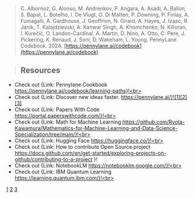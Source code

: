 > C. Albornoz, G. Alonso, M. Andrenkov, P. Angara, A. Asadi, A. Ballon, S. Bapat, L. Botelho, I. De Vlugt, O. Di Matteo, P. Downing, P. Finlay, A. Fumagalli, A. Gardhouse, J. Geoffrion, N. Girard, A. Hayes, J. Izaac, R. Janik, T. Kalajdzievski, A. Kanwar Singh, A. Khomchenko, N. Killoran, I. Kurečić, O. Landon-Cardinal, A. Martin, D. Nino, A. Otto, C. Pere, J. Pickering, K. Renaud, J. Soni, D. Wakeham, L. Young. PennyLane Codebook. 2024. [https://pennylane.ai/codebook](https://pennylane.ai/codebook)

<!-- 
 @article{author2023,
  author = {Author, A.},
  title = {A Title},
  journal = {Journal Name},
  year = {2023}
}




I love supporting the **[EFF](https://eff.org)**.
This is the *[Markdown Guide](https://www.markdownguide.org)*.
See the section on [`code`](#code).

[1]: https://en.wikipedia.org/wiki/Hobbit#Lifestyle "Hobbit lifestyles"
-->

> ## Resources
* Check out {Link: Pennylane Cookbook https://pennylane.ai/codebook/learning-paths}!<br>
* Check out {Link: Discover new ideas faster.
https://pennylane.ai/}![1][2][3]
* Check out {Link: Papers With Code https://portal.paperswithcode.com/}!<br>
* Check out {Link: Math for Machine Learning https://github.com/Ryota-Kawamura/Mathematics-for-Machine-Learning-and-Data-Science-Specialization/tree/main/}!<br>
* Check out {Link: Hugging Face https://huggingface.co/}!<br>
* Check out {Link: How to contribute Open Source project https://docs.github.com/en/get-started/exploring-projects-on-github/contributing-to-a-project
}!<br>
* Check out {Link: NotebookLM https://notebooklm.google.com/}!<br>
* Check out {Link: IBM Quantum Learning https://learning.quantum.ibm.com/}!<br>






[1](https://pennylane.ai/qml/demos_submission)
[2](https://pennylane.ai/)
[3](https://pennylane.ai/codebook/learning-paths)


